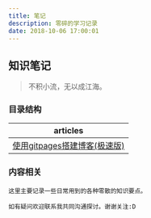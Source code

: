 ```yaml
---
title: 笔记
description: 零碎的学习记录
date: 2018-10-06 17:00:01
---
```



## 知识笔记

> 不积小流，无以成江海。

### 目录结构

| articles                        |
|:-------------------------------:|
| [使用gitpages搭建博客(极速版)][1]     |


### 内容相关

    这里主要记录一些日常用到的各种零散的知识要点。

    如有疑问欢迎联系我共同沟通探讨。谢谢关注:D




[1]: ./使用gitpages搭建博客(极速版).md


